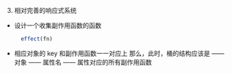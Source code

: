 3. 相对完善的响应式系统
  - 设计一个收集副作用函数的函数
    ```js
      effect(fn)
    ```
  - 相应对象的 key 和副作用函数一一对应上
    那么，此时，桶的结构应该是
    —— 对象
        —— 属性名
            —— 属性对应的所有副作用函数